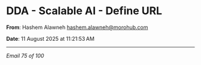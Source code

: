 # DDA - Scalable AI - Define URL

**From**: Hashem Alawneh <hashem.alawneh@morohub.com>

**Date**: 11 August 2025 at 11:21:53 AM

---

*Email 75 of 100*
